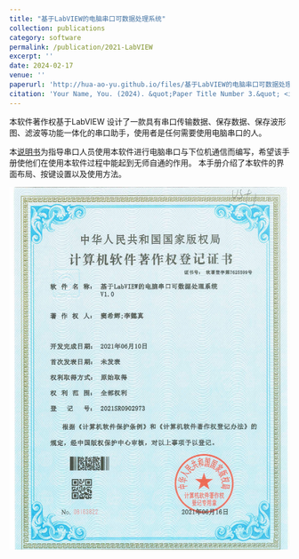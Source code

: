 ```yaml
---
title: "基于LabVIEW的电脑串口可数据处理系统"
collection: publications
category: software
permalink: /publication/2021-LabVIEW
excerpt: ''
date: 2024-02-17
venue: ''
paperurl: 'http://hua-ao-yu.github.io/files/基于LabVIEW的电脑串口可数据处理系统.pdf'
citation: 'Your Name, You. (2024). &quot;Paper Title Number 3.&quot; <i>GitHub Journal of Bugs</i>. 1(3).'
---
```

本软件著作权基于LabVIEW 设计了一款具有串口传输数据、保存数据、保存波形图、滤波等功能一体化的串口助手，使用者是任何需要使用电脑串口的人。

本[说明书](http://hua-ao-yu.github.io/files/基于LabVIEW的电脑串口可数据处理系统.pdf)为指导串口人员使用本软件进行电脑串口与下位机通信而编写，希望该手册使他们在使用本软件过程中能起到无师自通的作用。
本手册介绍了本软件的界面布局、按键设置以及使用方法。

<img src='/images/软件著作权.jpg'>
